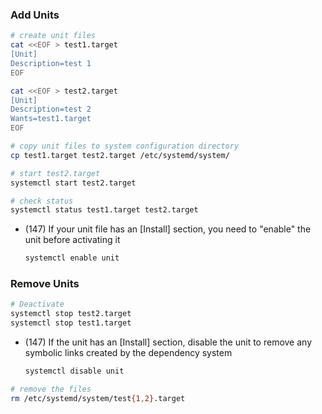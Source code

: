### Add Units

```sh
# create unit files
cat <<EOF > test1.target
[Unit]
Description=test 1
EOF

cat <<EOF > test2.target
[Unit]
Description=test 2
Wants=test1.target
EOF

# copy unit files to system configuration directory 
cp test1.target test2.target /etc/systemd/system/

# start test2.target
systemctl start test2.target

# check status
systemctl status test1.target test2.target
```

- (147) If your unit file has an \[Install\] section, you need to "enable" the unit before activating it
    ```sh
    systemctl enable unit
    ``` 

### Remove Units

```sh
# Deactivate
systemctl stop test2.target
systemctl stop test1.target
```

- (147) If the unit has an \[Install\] section, disable the unit to remove any symbolic links created by the dependency system
    ```sh
    systemctl disable unit
    ```

```sh
# remove the files
rm /etc/systemd/system/test{1,2}.target
```